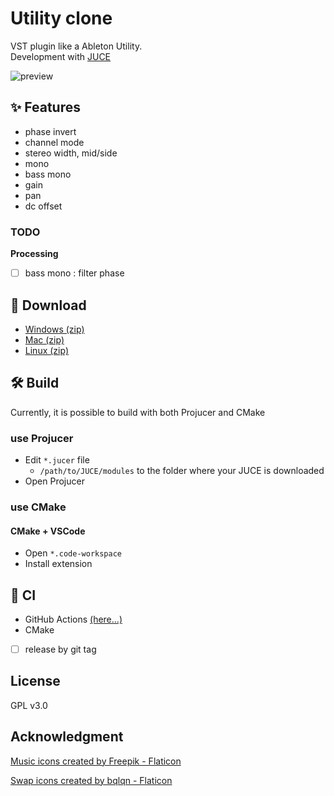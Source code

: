 # Utility clone

VST plugin like a Ableton Utility.  
Development with [JUCE](https://github.com/juce-framework/JUCE)

![preview](https://github.com/m1m0zzz/utility-clone/assets/117814895/c0f1913b-e393-4dc6-935b-42fdf28d1640)


## ✨ Features

- phase invert
- channel mode
- stereo width, mid/side
- mono
- bass mono
- gain
- pan
- dc offset

### TODO
**Processing**
- [ ] bass mono : filter phase

## 📂 Download
- [Windows (zip)](https://github.com/m1m0zzz/utility-clone/archive/refs/heads/release/windows.zip)
- [Mac (zip)](https://github.com/m1m0zzz/utility-clone/archive/refs/heads/release/macos.zip)
- [Linux (zip)](https://github.com/m1m0zzz/utility-clone/archive/refs/heads/release/linux.zip)

## 🛠️ Build
Currently, it is possible to build with both Projucer and CMake

### use Projucer
- Edit `*.jucer` file
  - `/path/to/JUCE/modules` to the folder where your JUCE is downloaded
- Open Projucer

### use CMake

#### CMake + VSCode
- Open `*.code-workspace`
- Install extension

## 👷 CI

- GitHub Actions [(here...)](https://github.com/m1m0zzz/utility-clone/blob/main/.github/workflows/cmake-multi-platform.yml)
- CMake
- [ ] release by git tag

## License
GPL v3.0

## Acknowledgment

<a href="https://www.flaticon.com/free-icons/music" title="music icons">Music icons created by Freepik - Flaticon</a>

<a href="https://www.flaticon.com/free-icons/swap" title="swap icons">Swap icons created by bqlqn - Flaticon</a>

